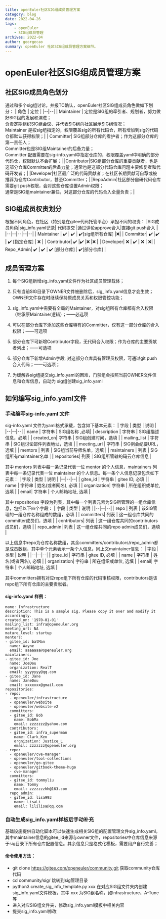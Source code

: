 ```yaml
---
title: openEuler社区SIG组成员管理方案
category: blog 
date: 2022-04-26
tags:
    - openEuler
    - SIG组成员管理
archives: 2022-04
author: georgecao
summary: openEuler 社区SIG组成员管理方案细节。
---
```


# openEuler社区SIG组成员管理方案
## 社区SIG成员角色划分
通过和多个sig组讨论，并报TC确认，openEuler社区SIG组成员角色做如下划分：
| 角色 | 定位 |
|--|--|
| Maintainer | 定位是SIG组的牵引者、规划者，努力做好SIG组的发展和演进；</br> 负责定期组织SIG组会议、并代表SIG组向社区展示SIG组情况； </br> Maintainer 是按sig组指定的，权限覆盖sig的所有代码仓，所有增加到sig的代码仓都默认获得权限；|
| Committer| SIG组部分仓库的看护者；作为这部分仓库的第一责任人；</br> Committer也是SIG组Maintainer的后备力量； </br> Committer 配置需要在sig-info.yaml中指定仓库的，权限覆盖yaml中明确的部分代码仓，权限默认不会扩展；|
|Contributor|SIG组部分仓库的重要贡献者，也是这部分仓库Committer的后备力量；通常也是这部分代码仓库问题主要修复者和代码开发者；|
|Developer|社区最广泛的代码贡献者；在社区长期贡献可自荐或被推荐为仓库Contributor，甚至Committer；|
|RepoAdmin|社区部分自研代码仓库需要git push权限，会对这些仓库设置Admin权限；</br> 通常是SIG组maintainer兼任，对这部分仓库的代码合入全量负责；|

## SIG组成员权责划分
根据不同角色，在社区（特别是在gitee代码托管平台）承担不同的权责：
|SIG成员角色|sig_info.yaml记录| 代码提交 |通过评论approve合入|直接git push合入 |
|--|--|--|--|--|
| Maintainer | ✔️ | ✔️ | ✔️[sig组所有仓库] |❌|
| Committer| ✔️ |✔️  | ✔️ [指定仓库] | ❌ |
| Contributor| ✔️ |✔️ |❌ |❌  |
| Developer| ❌ | ✔️ | ❌ |  ❌|
| Repo_Admin| ✔️ | ✔️ | ✔️ [部分仓库] | ✔️[部分仓库]  |

## 成员管理方案

 1. 每个SIG组新增sig_info.yaml文件作为社区成员管理载体；
    
 2. 只有当前SIG目录下OWNER文件被删除后，sig_info.yaml信息才会生效；OWNER文件存在时继续保持原成员关系和权限管控功能；
 3. sig_info.yaml中需要有全局的Maintainer，对sig组所有仓库都有合入权限（继承原Maintainer逻辑）；——必选项
 4. 可以在部分仓库下添加这些仓库特有的Committer，仅有这一部分仓库的合入权限；——可选项
 5. 部分仓库下可新增Contributor字段，无代码合入权限；作为仓库的主要贡献者列出；——可选项
 6. 部分仓库下新增Admin字段, 对这部分仓库具有管理员权限，可通过git push合入代码；——可选项；
 7. 为缓解各sig组提交sig_info.yaml的困难，门禁组会按照当前OWNER文件信息和仓库信息，自动为  sig组创建sig_info.yaml


## 如何编写sig_info.yaml文件
###  手动编写sig-info.yaml 文件

sig-info.yaml 文件为yaml格式承载，包含如下基本元素：
| 字段 | 类型 | 说明 |
|--|--|--|
| name | 字符串 | SIG组名称 ,必填|
| description | 字符串 | SIG组描述信息，必填 |
| created_on| 字符串 | SIG组创建时间，选填 |
| mailing_list | 字符串 | SIG组讨论邮件列表地址，选填 |
| meeting_url | 字符串 | SIG例会纪要URL，选填 |
| mentors | 列表 | SIG组当前导师名单，选填 |
| maintainers | 列表 | SIG组所有maintainer名单 |
| repositories| 列表 | SIG组所管辖的码云仓库信息 |

其中 mentors 列表中每一条记录代表一位 mentor 的个人信息，maintainers 列表中每一条记录代表一位 maintainer 的个人信息。每一条个人信息记录包含如下元素：
| 字段 | 类型 | 说明 |
|--|--|--|
| gitee_id | 字符串 | gitee ID, 必填 |
| name | 字符串 | 姓名(或者网名), 必填 |
| organization| 字符串 | 所在组织或单位, 选填 |
| email| 字符串 | 个人邮箱地址, 选填 |

其中 repositories 字段为列表，其中每一个列表元素为SIG所管理的一组仓库信息，包括以下四个字段：
| 字段 | 类型 |  说明 |
|--|--|--|
| repo | 列表 | 该SIG管理的一组仓库名称组成的数组，必填 |
| committers| 列表 | 这一组仓库共同的committer成员们，选填 |
| contributors| 列表 | 这一组仓库共同的contributors成员们，选填  |
| repo_admin| 列表 | 这一组仓库共同的repo admin成员们，选填  |

以上信息中repo为仓库名称数组，其余committers/contributors/repo_admin都是成员数组，其中单个元素表示一条个人信息，同上文maintainer信息：
| 字段 | 类型 | 说明 |
|--|--|--|
| gitee_id | 字符串 | gitee ID, 必填 |
| name | 字符串 | 姓名(或者网名), 必填 |
| organization| 字符串 | 所在组织或单位, 选填 |
| email| 字符串 | 个人邮箱地址, 选填 |

其中committers拥有对应repo组下所有仓库的代码审核权限，contributors是该repo组下所有仓库的主要贡献者。

#### sig-info.yaml 样例：
```
name: Infrastructure
description: This is a sample sig. Please copy it over and modify it accordingly.
created_on: '1970-01-01'
mailing_list: infra@openeuler.org
meeting_url: NA
mature_level: startup
mentors:
- gitee_id: batMan
  name: Wayne
  email: aaaaaaa@openeuler.org
maintainers:
- gitee_id: Joe
  name: JoeDou
  organization: RealT
  email: yyyyyyy@qq.com
- gitee_id: Jane
  name: JaneDou
  email: xxxxxxx@gmail.com
repositories:
- repo: 
  - openeuler/infrastructure
  - openeuler/website
  - openeuler/website-v2
  committers:
  - gitee_id: Bob
    name: BobMa
    email: zzzzzzz@yahoo.com
  contributors:
  - gitee_id: infra_superman
    name: Clark_Ken
    orgnization: Justice_L
    email: zzzzzzz@openeuler.org
- repo: 
  - openeuler/cve-manager
  - openeuler/tool-collections
  - openeuler/go-gitee
  - openeuler/gitbook-theme-hugo
  - cve-manager
  committers:
  - gitee_id: tommyliu
    name: Tommy
    email: zzzzzzzhh@163.com
  repo_admin:
  - gitee_id: lisa993
    name: LisaLi
    email: lililisa@qq.com
```
### 自动生成sig_info.yaml样板后手动补充
基础设施提供自动化脚本可以快速生成相关SIG组的配置管理文件sig_info.yaml。
其中maintainer信息的gitee_id来源与owner文件，repositories中仓库信息来源于sig目录下所有仓库配置信息。其余信息只是格式化模板，需要用户自行完善；
#### 命令使用方法：
 - git clone https://gitee.com/openeuler/community.git  获取community仓库代码
 - cd community/sig/ 跳转到sig管理目录
 - python3 create_sig_info_template.py xxx  在对应SIG组文件夹内创建sig_info.yaml文件模板，其中 xxx 为SIG组名称，如Infrastructure，A-Tune等
 - 进入对应SIG组文件夹，修改sig_info.yaml模板中相关内容
 - 提交sig_info.yaml修改
